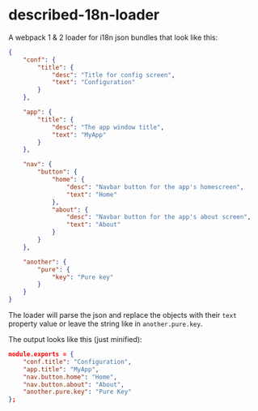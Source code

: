 # described-18n-loader

A webpack 1 & 2 loader for i18n json bundles that look like this:

```JSON
{
	"conf": {
		"title": {
			"desc": "Title for config screen",
			"text": "Configuration"
		}
	},

	"app": {
		"title": {
			"desc": "The app window title",
			"text": "MyApp"
		}
	},

	"nav": {
		"button": {
			"home": {
				"desc": "Navbar button for the app's homescreen",
				"text": "Home"
			},
			"about": {
				"desc": "Navbar button for the app's about screen",
				"text": "About"
			}
		}
	},

	"another": {
		"pure": {
			"key": "Pure key"
		}
	}
}
```

The loader will parse the json and replace the objects with their `text` property value or leave the string like in `another.pure.key`.

The output looks like this (just minified):

```JSON
module.exports = {
	"conf.title": "Configuration",
	"app.title": "MyApp",
	"nav.button.home": "Home",
	"nav.button.about": "About",
	"another.pure.key": "Pure Key"
};
```
